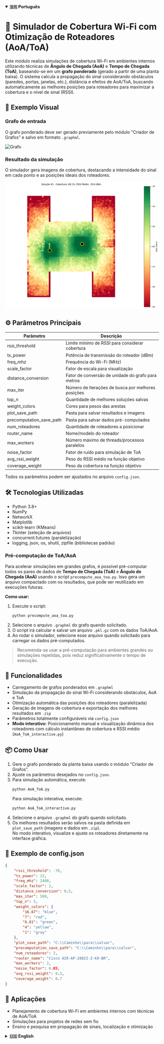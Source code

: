 <details open>
  <summary><strong>🇧🇷 Português</strong></summary>

<h1>📡 Simulador de Cobertura Wi-Fi com Otimização de Roteadores (AoA/ToA)</h1>

Este módulo realiza simulações de cobertura Wi-Fi em ambientes internos utilizando técnicas de **Ângulo de Chegada (AoA)** e **Tempo de Chegada (ToA)**, baseando-se em um **grafo ponderado** (gerado a partir de uma planta baixa). O sistema calcula a propagação do sinal considerando obstáculos (paredes, portas, janelas, etc.), distância e efeitos de AoA/ToA, buscando automaticamente as melhores posições para roteadores para maximizar a cobertura e o nível de sinal (RSSI).

## 📌 Exemplo Visual

### Grafo de entrada

O grafo ponderado deve ser gerado previamente pelo módulo "Criador de Grafos" e salvo em formato `.graphml`.

![Grafo](https://github.com/LazaroJPR/TCC/blob/main/Dados/Grafos/Salas%20Professores.png)

### Resultado da simulação

O simulador gera imagens de cobertura, destacando a intensidade do sinal em cada ponto e as posições ideais dos roteadores.

![Simulação Gerada](https://github.com/LazaroJPR/Wi-Fi-Coverage-Analysis-and-Optimization-UFES-Sao-Mateus/blob/main/Dados/Simula%C3%A7%C3%B5es/AoA-ToA/Salas%20Professores/2%20roteadores/solucao_1/cobertura_1.png)

## ⚙️ Parâmetros Principais

| Parâmetro                | Descrição                                              |
|--------------------------|--------------------------------------------------------|
| rssi_threshold           | Limite mínimo de RSSI para considerar cobertura        |
| tx_power                 | Potência de transmissão do roteador (dBm)              |
| freq_mhz                 | Frequência do Wi-Fi (MHz)                              |
| scale_factor             | Fator de escala para visualização                      |
| distance_conversion      | Fator de conversão de unidade do grafo para metros     |
| max_iter                 | Número de iterações de busca por melhores posições     |
| top_n                    | Quantidade de melhores soluções salvas                 |
| weight_colors            | Cores para pesos das arestas                           |
| plot_save_path           | Pasta para salvar resultados e imagens                 |
| precomputation_save_path | Pasta para salvar dados pré-computados                 |
| num_roteadores           | Quantidade de roteadores a posicionar                  |
| router_name              | Nome/modelo do roteador                                |
| max_workers              | Número máximo de threads/processos paralelos           |
| noise_factor             | Fator de ruído para simulação de ToA                   |
| avg_rssi_weight          | Peso do RSSI médio na função objetivo                  |
| coverage_weight          | Peso da cobertura na função objetivo                   |

Todos os parâmetros podem ser ajustados no arquivo `config.json`.

## 🛠️ Tecnologias Utilizadas

- Python 3.8+
- NumPy
- NetworkX
- Matplotlib
- scikit-learn (KMeans)
- Tkinter (seleção de arquivos)
- concurrent.futures (paralelização)
- logging, json, os, shutil, zipfile (bibliotecas padrão)

### Pré-computação de ToA/AoA

Para acelerar simulações em grandes grafos, é possível pré-computar todos os pares de dados de **Tempo de Chegada (ToA)** e **Ângulo de Chegada (AoA)** usando o script `precompute_aoa_toa.py`. Isso gera um arquivo compactado com os resultados, que pode ser reutilizado em execuções futuras.

**Como usar:**
1. Execute o script:
   ```bash
   python precompute_aoa_toa.py
   ```
2. Selecione o arquivo `.graphml` do grafo quando solicitado.
3. O script irá calcular e salvar um arquivo `.pkl.gz` com os dados ToA/AoA.
4. Ao rodar o simulador, selecione esse arquivo quando solicitado para carregar os dados pré-computados.

> Recomenda-se usar a pré-computação para ambientes grandes ou simulações repetidas, pois reduz significativamente o tempo de execução.

## 🚀 Funcionalidades

- Carregamento de grafos ponderados em `.graphml`
- Simulação da propagação do sinal Wi-Fi considerando obstáculos, AoA e ToA
- Otimização automática das posições dos roteadores (paralelizada)
- Geração de imagens de cobertura e exportação dos melhores resultados em `.zip`
- Parâmetros totalmente configuráveis via `config.json`
- **Modo interativo:** Posicionamento manual e visualização dinâmica dos roteadores com cálculo instantâneo de cobertura e RSSI médio (`AoA_ToA_interactive.py`)

## 📦 Como Usar

1. Gere o grafo ponderado da planta baixa usando o módulo "Criador de Grafos".
2. Ajuste os parâmetros desejados no `config.json`.
3. Para simulação automática, execute:
   ```bash
   python AoA_ToA.py
   ```
   Para simulação interativa, execute:
   ```bash
   python AoA_ToA_interactive.py
   ```
4. Selecione o arquivo `.graphml` do grafo quando solicitado.
5. Os melhores resultados serão salvos na pasta definida em `plot_save_path` (imagens e dados em `.zip`).  
   No modo interativo, visualize e ajuste os roteadores diretamente na interface gráfica.

## 📝 Exemplo de config.json

```json
{
    "rssi_threshold": -70,
    "tx_power": 23,
    "freq_mhz": 2400,
    "scale_factor": 2,
    "distance_conversion": 0.5,
    "max_iter": 500,
    "top_n": 5,
    "weight_colors": {
        "16.67": "blue",
        "7": "red",
        "6.81": "green",
        "4": "yellow",
        "1": "gray"
    },
    "plot_save_path": "C:\\Caminho\\para\\salvar",
    "precomputation_save_path": "C:\\Caminho\\para\\salvar",
    "num_roteadores": 2,
    "router_name": "Cisco AIR-AP-2802I-Z-K9-BR",
    "max_workers": 2,
    "noise_factor": 0.05,
    "avg_rssi_weight": 0.3,
    "coverage_weight": 0.7
}
```

## 🎯 Aplicações

- Planejamento de cobertura Wi-Fi em ambientes internos com técnicas de AoA/ToA
- Simulações para projetos de redes sem fio
- Ensino e pesquisa em propagação de sinais, localização e otimização

</details>

<details>
  <summary><strong>🇺🇸 English</strong></summary>

<h1>📡 Wi-Fi Coverage Simulator with Router Optimization (AoA/ToA)</h1>

This module simulates indoor Wi-Fi coverage using **Angle of Arrival (AoA)** and **Time of Arrival (ToA)** techniques, based on a **weighted graph** (generated from a floor plan). The system calculates signal propagation considering obstacles (walls, doors, windows, etc.), distance, and AoA/ToA effects, automatically searching for the best router positions to maximize coverage and signal strength (RSSI).

## 📌 Visual Example

### Input Graph

The weighted graph must be previously generated by the "Graph Creator" module and saved as `.graphml`.

![Graph](https://github.com/LazaroJPR/TCC/blob/main/Dados/Grafos/Salas%20Professores.png)

### Simulation Result

The simulator generates coverage images, highlighting signal intensity at each point and the optimal router positions.

![Generated Simulation](https://github.com/LazaroJPR/Wi-Fi-Coverage-Analysis-and-Optimization-UFES-Sao-Mateus/blob/main/Dados/Simula%C3%A7%C3%B5es/AoA-ToA/Salas%20Professores/2%20roteadores/solucao_1/cobertura_1.png)

## ⚙️ Main Parameters

| Parameter                | Description                                         |
|--------------------------|-----------------------------------------------------|
| rssi_threshold           | Minimum RSSI to consider coverage                   |
| tx_power                 | Router transmit power (dBm)                         |
| freq_mhz                 | Wi-Fi frequency (MHz)                               |
| scale_factor             | Scale factor for visualization                      |
| distance_conversion      | Conversion factor from graph unit to meters         |
| max_iter                 | Number of optimization iterations                   |
| top_n                    | Number of best solutions saved                      |
| weight_colors            | Edge weight colors                                  |
| plot_save_path           | Folder to save results and images                   |
| precomputation_save_path | Folder to save precomputed data                     |
| num_roteadores           | Number of routers to place                          |
| router_name              | Router name/model                                   |
| max_workers              | Maximum number of parallel threads/processes        |
| noise_factor             | Noise factor for ToA simulation                     |
| avg_rssi_weight          | Weight of average RSSI in objective function        |
| coverage_weight          | Weight of coverage in objective function            |

All parameters can be adjusted in `config.json`.

## 🛠️ Technologies Used

- Python 3.8+
- NumPy
- NetworkX
- Matplotlib
- scikit-learn (KMeans)
- Tkinter (file selection)
- concurrent.futures (parallelization)
- logging, json, os, shutil, zipfile (standard libraries)

### ToA/AoA Precomputation

To speed up simulations on large graphs, you can precompute all pairs of **Time of Arrival (ToA)** and **Angle of Arrival (AoA)** data using the `precompute_aoa_toa.py` script. This generates a compressed file with the results, which can be reused in future runs.

**How to use:**
1. Run the script:
   ```bash
   python precompute_aoa_toa.py
   ```
2. Select the `.graphml` graph file when prompted.
3. The script will compute and save a `.pkl.gz` file with ToA/AoA data.
4. When running the simulator, select this file when prompted to load precomputed data.

> Precomputation is recommended for large environments or repeated simulations, as it significantly reduces execution time.

## 🚀 Features

- Load weighted graphs in `.graphml`
- Simulate Wi-Fi signal propagation considering obstacles, AoA and ToA
- Automatic router position optimization (parallelized)
- Generate coverage images and export best results in `.zip`
- Fully configurable via `config.json`
- **Interactive mode:** Manually place and move routers with instant coverage and RSSI feedback (`AoA_ToA_interactive.py`)

## 📦 How to Use

1. Generate the weighted graph from the floor plan using the "Graph Creator" module.
2. Adjust desired parameters in `config.json`.
3. For automatic simulation, run:
   ```bash
   python AoA_ToA.py
   ```
   For interactive simulation, run:
   ```bash
   python AoA_ToA_interactive.py
   ```
4. Select the `.graphml` graph file when prompted.
5. The best results will be saved in the folder defined in `plot_save_path` (images and data in `.zip`).  
   In interactive mode, visualize and adjust routers directly in the graphical interface.

## 📝 Example config.json

```json
{
    "rssi_threshold": -70,
    "tx_power": 23,
    "freq_mhz": 2400,
    "scale_factor": 2,
    "distance_conversion": 0.5,
    "max_iter": 500,
    "top_n": 5,
    "weight_colors": {
        "16.67": "blue",
        "7": "red",
        "6.81": "green",
        "4": "yellow",
        "1": "gray"
    },
    "plot_save_path": "C:\\Path\\to\\save",
    "precomputation_save_path": "C:\\Path\\to\\save",
    "num_roteadores": 2,
    "router_name": "Cisco AIR-AP-2802I-Z-K9-BR",
    "max_workers": 2,
    "noise_factor": 0.05,
    "avg_rssi_weight": 0.3,
    "coverage_weight": 0.7
}
```

## 🎯 Applications

- Wi-Fi coverage planning for indoor environments using AoA/ToA techniques
- Simulations for wireless network projects
- Teaching and research in signal propagation, localization, and optimization

</details>
